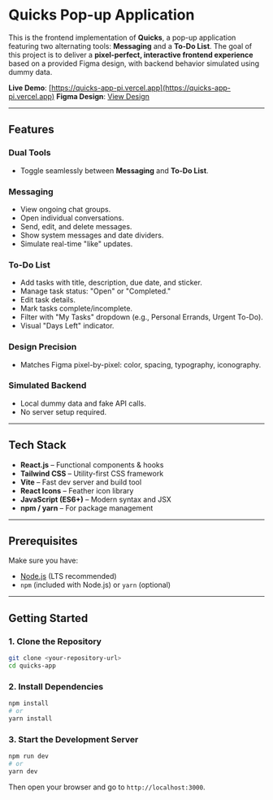 
# Quicks Pop-up Application

This is the frontend implementation of **Quicks**, a pop-up application featuring two alternating tools: **Messaging** and a **To-Do List**. The goal of this project is to deliver a **pixel-perfect, interactive frontend experience** based on a provided Figma design, with backend behavior simulated using dummy data.

**Live Demo**: [https://quicks-app-pi.vercel.app](https://quicks-app-pi.vercel.app)
**Figma Design**: [View Design](https://bit.ly/simpul-front-end-challenge-quicks)

---

##  Features

###  Dual Tools

* Toggle seamlessly between **Messaging** and **To-Do List**.

### Messaging

* View ongoing chat groups.
* Open individual conversations.
* Send, edit, and delete messages.
* Show system messages and date dividers.
* Simulate real-time "like" updates.

### To-Do List

* Add tasks with title, description, due date, and sticker.
* Manage task status: "Open" or "Completed."
* Edit task details.
* Mark tasks complete/incomplete.
* Filter with "My Tasks" dropdown (e.g., Personal Errands, Urgent To-Do).
* Visual "Days Left" indicator.

### Design Precision

* Matches Figma pixel-by-pixel: color, spacing, typography, iconography.

### Simulated Backend

* Local dummy data and fake API calls.
* No server setup required.

---

## Tech Stack

* **React.js** – Functional components & hooks
* **Tailwind CSS** – Utility-first CSS framework
* **Vite** – Fast dev server and build tool
* **React Icons** – Feather icon library
* **JavaScript (ES6+)** – Modern syntax and JSX
* **npm / yarn** – For package management

---

## Prerequisites

Make sure you have:

* [Node.js](https://nodejs.org/) (LTS recommended)
* `npm` (included with Node.js) or `yarn` (optional)

---

## Getting Started

### 1. Clone the Repository

```bash
git clone <your-repository-url>
cd quicks-app
```

### 2. Install Dependencies

```bash
npm install
# or
yarn install
```

### 3. Start the Development Server

```bash
npm run dev
# or
yarn dev
```

Then open your browser and go to `http://localhost:3000`.
